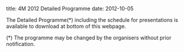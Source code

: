 title: 4M 2012 Detailed Programme
date: 2012-10-05

The Detailed Programme(*) including the schedule for presentations is available to download at bottom of this webpage.




(*) The programme may be changed by the organisers without prior notification. 